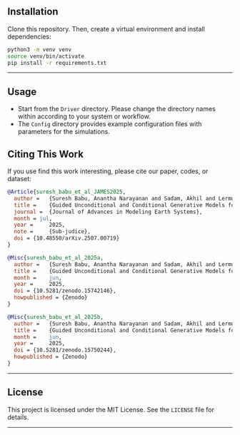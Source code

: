## Installation

Clone this repository. Then, create a virtual environment and install dependencies:
   ```bash
   python3 -m venv venv
   source venv/bin/activate
   pip install -r requirements.txt
   ```
---

## Usage

- Start from the `Driver` directory. Please change the directory names within according to your system or workflow. 
- The `Config` directory provides example configuration files with parameters for the simulations.

## Citing This Work

If you use find this work interesting, please cite our paper, codes, or dataset:

```bibtex
@Article{suresh_babu_et_al_JAMES2025,
  author =	 {Suresh Babu, Anantha Narayanan and Sadam, Akhil and Lermusiaux,  Pierre F. J.},
  title =	 {Guided Unconditional and Conditional Generative Models for Super-Resolution and Inference of Quasi-Geostrophic Turbulence},
  journal =	 {Journal of Advances in Modeling Earth Systems},
  month = jul,
  year =	 2025,
  note =	 {Sub-judice},
  doi = {10.48550/arXiv.2507.00719}
}
```

```bibtex
@Misc{suresh_babu_et_al_2025a,
  author =	 {Suresh Babu, Anantha Narayanan and Sadam, Akhil and Lermusiaux, Pierre F. J.},
  title =	 {Guided Unconditional and Conditional Generative Models for Super-Resolution and Inference of Quasi-Geostrophic Turbulence [{D}ataset]},
  month =	 jun,
  year =	 2025,
  doi = {10.5281/zenodo.15742146},
  howpublished = {Zenodo}
}
```

```bibtex
@Misc{suresh_babu_et_al_2025b,
  author =	 {Suresh Babu, Anantha Narayanan and Sadam, Akhil and Lermusiaux, Pierre F. J.},
  title =	 {Guided Unconditional and Conditional Generative Models for Super-Resolution and Inference of Quasi-Geostrophic Turbulence [{S}oftware]},
  month =	 jun,
  year =	 2025,
  doi = {10.5281/zenodo.15750244},
  howpublished = {Zenodo}
}
```
---

## License

This project is licensed under the MIT License. See the `LICENSE` file for details.

---
